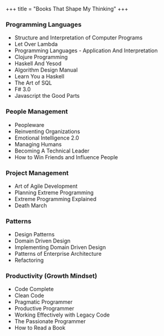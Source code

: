 +++
title = "Books That Shape My Thinking"
+++

<div class="col-md-12"> 
<div class="col-md-6"> 
<h3 class="centereded">Programming Languages</h3>
<ul>
    <li>Structure and Interpretation of Computer Programs</li>
    <li>Let Over Lambda</li>
    <li>Programming Languages - Application And Interpretation</li>
    <li>Clojure Programming</li>
    <li>Haskell And Yesod</li>
    <li>Algorithm Design Manual</li>
    <li>Learn You a Haskell</li>
    <li>The Art of SQL</li>
    <li>F# 3.0</li>
    <li>Javascript the Good Parts</li>
</ul>
</div> 
<div class="col-md-6"> 
<h3 class="centereded">People Management</h3>
<ul>
    <li>Peopleware</li>
    <li>Reinventing Organizations</li>
    <li>Emotional Intelligence 2.0</li>
    <li>Managing Humans</li>
    <li>Becoming A Technical Leader</li>
    <li>How to Win Friends and Influence People</li>
</ul>
</div> 
</div> 
<div class="col-md-12"> 
<div class="col-md-6"> 
<h3 class="centereded">Project Management</h3>
<ul>
    <li>Art of Agile Development</li>
    <li>Planning Extreme Programming</li>
    <li>Extreme Programming Explained</li>
    <li>Death March</li>
</ul>
</div> 
<div class="col-md-6"> 
<h3 class="centereded">Patterns</h3>
<ul>
    <li>Design Patterns</li>
    <li>Domain Driven Design</li>
    <li>Implementing Domain Driven Design</li>
    <li>Patterns of Enterprise Architecture</li>
    <li>Refactoring</li>
</ul>
</div> 
</div> 
<div class="col-md-12"> 
<div class="col-md-6"> 
<h3 class="centereded">Productivity (Growth Mindset)</h3>
<ul>
    <li>Code Complete</li>
    <li>Clean Code</li>
    <li>Pragmatic Programmer</li>
    <li>Productive Programmer</li>
    <li>Working Effectively with Legacy Code</li>
    <li>The Passionate Programmer</li>
    <li>How to Read a Book</li>
</ul>
</div> 
</div> 


<!-- ### Programming Languages  -->

<!-- * Structure and Interpretation of Computer Programs -->
<!-- * Let Over Lambda -->
<!-- * Programming Languages - Application And Interpretation -->
<!-- * Clojure Programming -->
<!-- * Haskell And Yesod -->
<!-- * Algorithm Design Manual -->
<!-- * Learn You a Haskell -->
<!-- * The Art of SQL -->
<!-- * F# 3.0 -->
<!-- * Javascript the Good Parts -->

<!-- ### People Management -->

<!-- * Peopleware -->
<!-- * Reinventing Organizations -->
<!-- * Emotional Intelligence 2.0 -->
<!-- * Managing Humans -->
<!-- * Becoming A Technical Leader -->

<!-- ### Project Management -->

<!-- * Art of Agile Development -->
<!-- * Planning Extreme Programming -->
<!-- * Extreme Programming Explained -->
<!-- * Death March -->

<!-- ### Pattern Books -->

<!-- * Design Patterns -->
<!-- * Domain Driven Design -->
<!-- * Implementing Domain Driven Design -->
<!-- * Refactoring -->
<!-- * Patterns of Enterprise Architecture -->

<!-- ### Productivity "Growth-Mindset" -->

<!-- * Code Complete -->
<!-- * Pragmatic Programmer -->
<!-- * The Passionate Programmer -->
<!-- * Clean Code -->
<!-- * Productive Programmer -->
<!-- * Working Effectively with Legacy Code -->
<!-- * How to Read a Book -->
